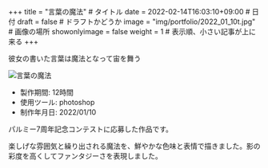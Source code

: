 +++
title = "言葉の魔法" # タイトル
date = 2022-02-14T16:03:10+09:00 # 日付
draft = false # ドラフトかどうか
image = "img/portfolio/2022_01_10t.jpg" # 画像の場所
showonlyimage = false
weight = 1 # 表示順、小さい記事が上に来る 
+++

彼女の書いた言葉は魔法となって宙を舞う
<!--見出しここまで-->
<!--more-->

![言葉の魔法](/img/portfolio/2022_01_10.jpg)

- 製作期間: 12時間
- 使用ツール: photoshop
- 制作年月日: 2022/01/10
  
パルミー7周年記念コンテストに応募した作品です。

楽しげな雰囲気と繰り出される魔法を、鮮やかな色味と表情で描きました。影の彩度を高くしてファンタジーさを表現しました。